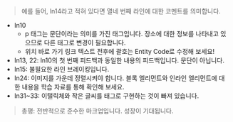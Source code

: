 > 예를 들어, ln14라고 적혀 있다면 열네 번째 라인에 대한 코멘트를 의미합니다.

- ln10
	- p 태그는 문단이라는 의미를 가진 태그입니다. 장소에 대한 정보를 나타내고 있으므로 다른 태그로 변경이 필요합니다.
	- 위치 바로 가기 링크 텍스트 전후에 괄호는 Entity Code로 수정해 보세요!
- ln13, 22: ln10의 첫 번째 피드백과 동일한 내용의 피드백입니다. 문단이 아닙니다.
- ln15: 불필요한 라인 브레이킹입니다.
- ln24: 이미지를 가운데 정렬시켜야 합니다. 블록 엘리먼트와 인라인 엘리먼트에 대한 내용을 학습 자료를 통해 확인해 보세요.
- ln31~33: 이탤릭체와 작은 글씨를 태그로 구현하는 것이 빠져 있습니다.

> 총평: 전반적으로 준수한 마크업입니다. 성장이 기대됩니다.